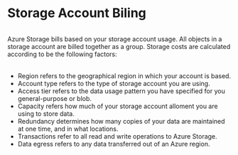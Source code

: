 # Storage Account Biling

######

Azure Storage bills based on your storage account usage. All objects in a storage account are billed together as a group. Storage costs are calculated according to be the following factors:

######

- Region refers to the geographical region in which your account is based.
- Account type refers to the type of storage account you are using.
- Access tier refers to the data usage pattern you have specified for you general-purpose or blob.
- Capacity refers how much of your storage account alloment you are using to store data.
- Redundancy determines how many copies of your data are maintained at one time, and in what locations.
- Transactions refer to all read and write operations to Azure Storage.
- Data egress refers to any data transferred out of an Azure region.
